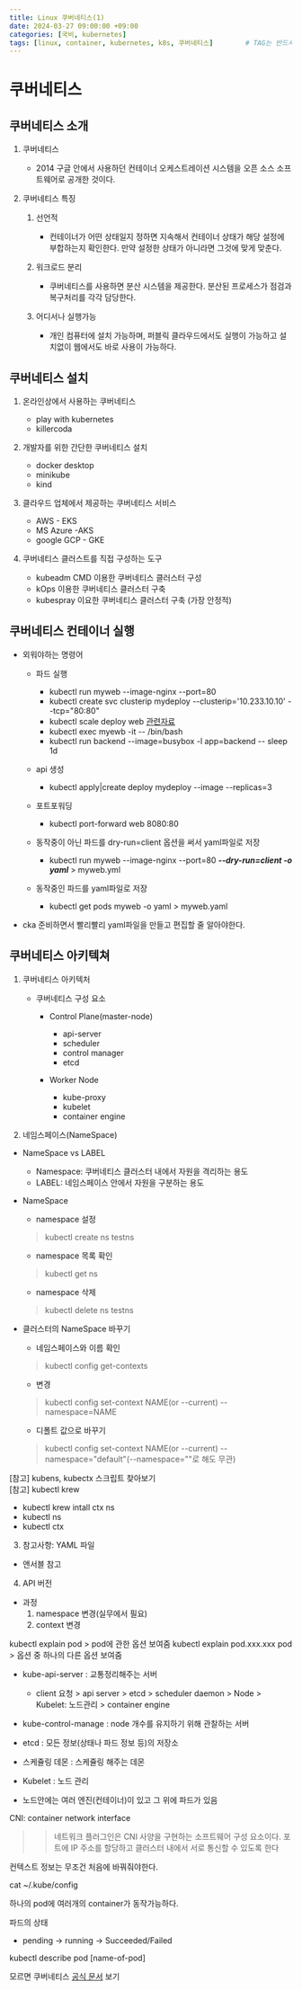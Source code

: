 ```yaml
---
title: Linux 쿠버네티스(1)
date: 2024-03-27 09:00:00 +09:00
categories: [국비, kubernetes]
tags: [linux, container, kubernetes, k8s, 쿠버네티스]		# TAG는 반드시 소문자로 이루어져야함!
---
```

# 쿠버네티스
## 쿠버네티스 소개
1. 쿠버네티스 
    - 2014 구글 안에서 사용하던 컨테이너 오케스트레이션 시스템을 오픈 소스 소프트웨어로 공개한 것이다.

2. 쿠버네티스 특징
    1. 선언적   
        - 컨테이너가 어떤 상태일지 정하면 지속해서 컨테이너 상태가 해당 설정에 부합하는지 확인한다. 만약 설정한 상태가 아니라면 그것에 맞게 맞춘다.

    2. 워크로드 분리
        - 쿠버네티스를 사용하면 분산 시스템을 제공한다. 분산된 프로세스가 점검과 복구처리를 각각 담당한다.

    3. 어디서나 실행가능
        - 개인 컴퓨터에 설치 가능하며, 퍼블릭 클라우드에서도 실행이 가능하고 설치없이 웹에서도 바로 사용이 가능하다.

## 쿠버네티스 설치
1. 온라인상에서 사용하는 쿠버네티스
    - play with kubernetes
    - killercoda


2. 개발자를 위한 간단한 쿠버네티스 설치
    - docker desktop
    - minikube
    - kind

3. 클라우드 업체에서 제공하는 쿠버네티스 서비스
    - AWS - EKS
    - MS Azure -AKS
    - google GCP - GKE

4. 쿠버네티스 클러스트를 직접 구성하는 도구
    - kubeadm CMD 이용한 쿠버네티스 클러스터 구성
    - kOps 이용한 쿠버네티스 클러스터 구축
    - kubespray 이요한 쿠버네티스 클러스터 구축 (가장 안정적)


## 쿠버네티스 컨테이너 실행

- 외워야하는 명령어
    - 파드 실행
        - kubectl run myweb --image-nginx --port=80
        - kubectl create svc clusterip mydeploy --clusterip='10.233.10.10' --tcp="80:80"
        - kubectl scale deploy web [관련자료](https://kubernetes.io/docs/reference/kubectl/generated/kubectl_scale/)
        - kubectl exec myewb -it -- /bin/bash
        - kubectl run backend --image=busybox -l app=backend -- sleep 1d

    - api 생성
        - kubectl apply|create deploy mydeploy --image --replicas=3

    - 포트포워딩
        - kubectl port-forward web 8080:80
    - 동작중이 아닌 파드를 dry-run=client 옵션을 써서 yaml파일로 저장
        - kubectl run myweb --image-nginx --port=80 ***--dry-run=client -o yaml*** > myweb.yml
    - 동작중인 파드를 yaml파일로 저장
        - kubectl get pods myweb -o yaml > myweb.yaml

* cka 준비하면서 빨리빨리 yaml파일을 만들고 편집할 줄 알아야한다.

## 쿠버네티스 아키텍쳐

1. 쿠버네티스 아키텍처
    - 쿠버네티스 구성 요소
        - Control Plane(master-node) 
            - api-server
            - scheduler
            - control manager
            - etcd

        - Worker Node
            - kube-proxy
            - kubelet
            - container engine

2. 네임스페이스(NameSpace)

- NameSpace vs LABEL
    - Namespace: 쿠버네티스 클러스터 내에서 자원을 격리하는 용도
    - LABEL: 네임스페이스 안에서 자원을 구분하는 용도

- NameSpace
    - namespace 설정
    > kubectl create ns testns
    - namespace 목록 확인
    > kubectl get ns
    - namespace 삭제
    > kubectl delete ns testns

- 클러스터의 NameSpace 바꾸기
    - 네임스페이스와 이름 확인
    > kubectl config get-contexts 
    - 변경
    > kubectl config set-context NAME(or --current) --namespace=NAME
    - 디폴트 값으로 바꾸기
    > kubectl config set-context NAME(or --current) --namespace="default"(--namespace=""로 해도 무관)

[참고] kubens, kubectx 스크립트 찾아보기  
[참고] kubectl krew
- kubectl krew intall ctx ns
- kubectl ns
- kubectl ctx

3. 참고사항: YAML 파일

- 앤서블 참고

4. API 버전

- 과정
    1. namespace 변경(실무에서 필요)
    2. context 변경


kubectl explain pod > pod에 관한 옵션 보여줌
kubectl explain pod.xxx.xxx pod > 옵션 중 하나의 다른 옵션 보여줌

- kube-api-server   : 교통정리해주는 서버
    - client 요청 > api server > etcd > scheduler daemon > Node > Kubelet: 노드관리 > container engine

- kube-control-manage : node 개수를 유지하기 위해 관찰하는 서버

- etcd : 모든 정보(상태나 파드 정보 등)의 저장소

- 스케쥴링 데몬 : 스케쥴링 해주는 데몬

- Kubelet : 노드 관리

- 노드안에는 여러 엔진(컨테이너)이 있고 그 위에 파드가 있음

CNI: container network interface
>> 네트워크 플러그인은 CNI 사양을 구현하는 소프트웨어 구성 요소이다. 포트에 IP 주소를 할당하고 클러스터 내에서 서로 통신할 수 있도록 한다

컨텍스트 정보는 무조건 처음에 바꿔줘야한다.

cat ~/.kube/config

하나의 pod에 여러개의 container가 동작가능하다.

파드의 상태
- pending -> running -> Succeeded/Failed

kubectl describe pod [name-of-pod]

모르면 쿠버네티스 [공식 문서](https://kubernetes.io/) 보기